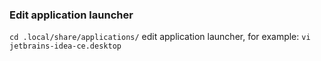 ### Edit application launcher 
```cd .local/share/applications/```
edit application launcher, for example:
```vi jetbrains-idea-ce.desktop```



